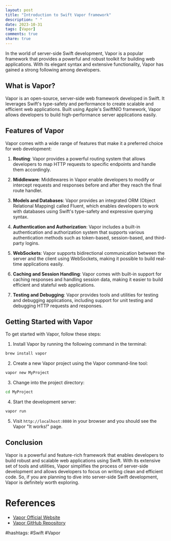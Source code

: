 ```yaml
---
layout: post
title: "Introduction to Swift Vapor framework"
description: " "
date: 2023-10-31
tags: [Vapor]
comments: true
share: true
---
```


In the world of server-side Swift development, Vapor is a popular framework that provides a powerful and robust toolkit for building web applications. With its elegant syntax and extensive functionality, Vapor has gained a strong following among developers.

## What is Vapor?

Vapor is an open-source, server-side web framework developed in Swift. It leverages Swift's type-safety and performance to create scalable and efficient web applications. Built using Apple's SwiftNIO framework, Vapor allows developers to build high-performance server applications easily.

## Features of Vapor

Vapor comes with a wide range of features that make it a preferred choice for web development:

1. **Routing**: Vapor provides a powerful routing system that allows developers to map HTTP requests to specific endpoints and handle them accordingly.

2. **Middleware**: Middlewares in Vapor enable developers to modify or intercept requests and responses before and after they reach the final route handler.

3. **Models and Databases**: Vapor provides an integrated ORM (Object Relational Mapping) called Fluent, which enables developers to work with databases using Swift's type-safety and expressive querying syntax.

4. **Authentication and Authorization**: Vapor includes a built-in authentication and authorization system that supports various authentication methods such as token-based, session-based, and third-party logins.

5. **WebSockets**: Vapor supports bidirectional communication between the server and the client using WebSockets, making it possible to build real-time applications easily.

6. **Caching and Session Handling**: Vapor comes with built-in support for caching responses and handling session data, making it easier to build efficient and stateful web applications.

7. **Testing and Debugging**: Vapor provides tools and utilities for testing and debugging applications, including support for unit testing and debugging HTTP requests and responses.

## Getting Started with Vapor

To get started with Vapor, follow these steps:

1. Install Vapor by running the following command in the terminal:

```bash
brew install vapor
```

2. Create a new Vapor project using the Vapor command-line tool:

```bash
vapor new MyProject
```

3. Change into the project directory:

```bash
cd MyProject
```

4. Start the development server:

```bash
vapor run
```

5. Visit `http://localhost:8080` in your browser and you should see the Vapor "It works!" page.

## Conclusion

Vapor is a powerful and feature-rich framework that enables developers to build robust and scalable web applications using Swift. With its extensive set of tools and utilities, Vapor simplifies the process of server-side development and allows developers to focus on writing clean and efficient code. So, if you are planning to dive into server-side Swift development, Vapor is definitely worth exploring.

# References
- [Vapor Official Website](https://vapor.codes/)
- [Vapor GitHub Repository](https://github.com/vapor/vapor)

#hashtags: #Swift #Vapor